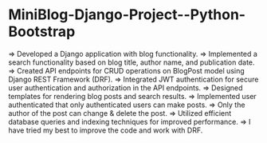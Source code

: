 # MiniBlog-Django-Project--Python-Bootstrap

=> Developed a Django application with blog functionality.
=> Implemented a search functionality based on blog title, author name, and publication date.
=> Created API endpoints for CRUD operations on BlogPost model using Django REST Framework (DRF).
=> Integrated JWT authentication for secure user authentication and authorization in the API endpoints.
=> Designed templates for rendering blog posts and search results.
=> Implemented user authenticated that only authenticated users can make posts.
=> Only the author of the post can change & delete the post. 
=> Utilized efficient database queries and indexing techniques for improved performance.
=> I have tried my best to improve the code and work with DRF.
